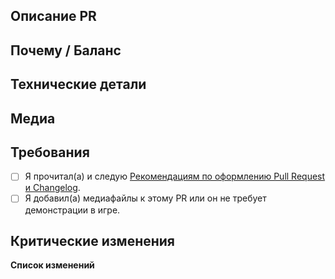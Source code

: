 <!--
SPDX-FileCopyrightText: 2021 Pieter-Jan Briers <pieterjan.briers+git@gmail.com>
SPDX-FileCopyrightText: 2021 Swept <sweptwastaken@protonmail.com>
SPDX-FileCopyrightText: 2021 mirrorcult <lunarautomaton6@gmail.com>
SPDX-FileCopyrightText: 2022 AJCM-git <60196617+AJCM-git@users.noreply.github.com>
SPDX-FileCopyrightText: 2022 Kara <lunarautomaton6@gmail.com>
SPDX-FileCopyrightText: 2023 DrSmugleaf <DrSmugleaf@users.noreply.github.com>
SPDX-FileCopyrightText: 2023 Kevin Zheng <kevinz5000@gmail.com>
SPDX-FileCopyrightText: 2024 Vasilis <vasilis@pikachu.systems>
SPDX-FileCopyrightText: 2024 lzk <124214523+lzk228@users.noreply.github.com>
SPDX-FileCopyrightText: 2025 Aiden <28298836+Aidenkrz@users.noreply.github.com>
SPDX-FileCopyrightText: 2025 Ko4ergaPunk <nikitako4erga3i5@gmail.com>

SPDX-License-Identifier: AGPL-3.0-or-later
-->

<!-- Guidelines: https://docs.spacestation14.io/en/getting-started/pr-guideline -->
<!-- NOTE: All code submitted to this repository is ALWAYS licensed under the AGPL-3.0-or-later license. 
The REUSE Specification headers or separate .license files indicate a secondary license (e.g., MPL or MIT) solely to facilitate 
integration for projects that do not use the AGPL license. This secondary license does not replace the fact that AGPL-3.0-or-later remains the primary and binding license. 
Uncomment and modify the following line if you wish to change the license from the default of AGPL.-->
<!--- LICENSE: AGPL -->
## Описание PR
<!-- Что вы изменили? -->

## Почему / Баланс
<!-- Обсудите, как это повлияет на баланс игры или объясните, почему это было изменено. Укажите ссылки на соответствующие обсуждения или issue. -->

## Технические детали
<!-- Краткое описание изменений в коде для облегчения проверки. -->

## Медиа
<!-- Прикрепите медиафайлы, если PR вносит изменения в игру (одежда, предметы, механики и т.д.).
Небольшие исправления/рефакторинг освобождаются от этого требования. -->

## Требования
<!-- Подтвердите следующее, поставив X в скобках [X]: -->
- [ ] Я прочитал(а) и следую [Рекомендациям по оформлению Pull Request и Changelog](https://docs.spacestation14.com/en/general-development/codebase-info/pull-request-guidelines.html).
- [ ] Я добавил(а) медиафайлы к этому PR или он не требует демонстрации в игре.
<!-- Вы должны понимать, что несоблюдение вышеуказанного может привести к закрытию вашего PR по усмотрению сопровождающего -->

## Критические изменения
<!-- Перечислите все критические изменения, включая изменения пространств имен, публичных классов/методов/полей, переименования прототипов; и предоставьте инструкции по их исправлению. -->

**Список изменений**
<!-- Добавьте запись в Changelog, чтобы игроки знали о новых функциях или изменениях, которые могут повлиять на игровой процесс.
Убедитесь, что вы прочитали рекомендации и вынесли этот шаблон Changelog из блока комментариев, чтобы он отображался.
Changelog должен иметь символ :cl:, чтобы бот распознал изменения и добавил их в список изменений игры. -->
<!--
:cl:
- add: Добавлено веселье!
- remove: Удалено веселье!
- tweak: Изменено веселье!
- fix: Исправлено веселье!
-->
